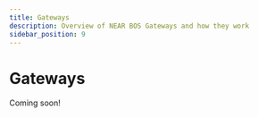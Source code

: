 ```yaml
---
title: Gateways
description: Overview of NEAR BOS Gateways and how they work
sidebar_position: 9
---
```


# Gateways

Coming soon!